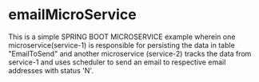 # emailMicroService

This is a simple SPRING BOOT MICROSERVICE example wherein one microservice(service-1) is responsible for persisting the data
in table "EmailToSend" and another microservice (service-2) tracks the data from service-1 and uses scheduler to send an email to 
respective email addresses with status 'N'.

